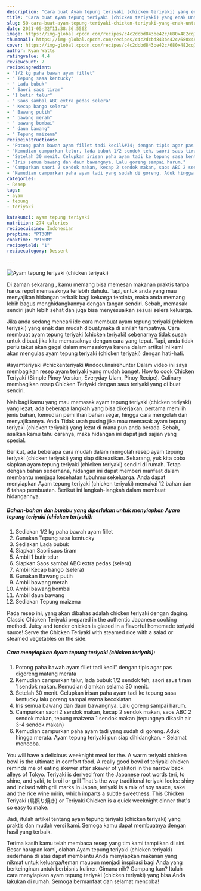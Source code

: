 ```yaml
---
description: "Cara buat Ayam tepung teriyaki (chicken teriyaki) yang enak Untuk Jualan"
title: "Cara buat Ayam tepung teriyaki (chicken teriyaki) yang enak Untuk Jualan"
slug: 50-cara-buat-ayam-tepung-teriyaki-chicken-teriyaki-yang-enak-untuk-jualan
date: 2021-05-22T11:38:36.556Z
image: https://img-global.cpcdn.com/recipes/c4c2dcbd843be42c/680x482cq70/ayam-tepung-teriyaki-chicken-teriyaki-foto-resep-utama.jpg
thumbnail: https://img-global.cpcdn.com/recipes/c4c2dcbd843be42c/680x482cq70/ayam-tepung-teriyaki-chicken-teriyaki-foto-resep-utama.jpg
cover: https://img-global.cpcdn.com/recipes/c4c2dcbd843be42c/680x482cq70/ayam-tepung-teriyaki-chicken-teriyaki-foto-resep-utama.jpg
author: Ryan Watts
ratingvalue: 4.4
reviewcount: 7
recipeingredient:
- "1/2 kg paha bawah ayam fillet"
- " Tepung sasa kentucky"
- " Lada bubuk"
- " Saori saos tiram"
- "1 butir telur"
- " Saos sambal ABC extra pedas selera"
- " Kecap bango selera"
- " Bawang putih"
- " bawang merah"
- " bawang bombai"
- " daun bawang"
- " Tepung maizena"
recipeinstructions:
- "Potong paha bawah ayam fillet tadi kecil&#34; dengan tipis agar pas digoreng matang merata"
- "Kemudian campurkan telur, lada bubuk 1/2 sendok teh, saori saus tiram 1 sendok makan. Kemudian diamkan selama 30 menit."
- "Setelah 30 menit. Celupkan irisan paha ayam tadi ke tepung sasa kentucky lalu goreng sampai warna kecoklatan."
- "Iris semua bawang dan daun bawangnya. Lalu goreng sampai harum."
- "Campurkan saori 2 sendok makan, kecap 2 sendok makan, saos ABC 2 sendok makan, tepung maizena 1 sendok makan (tepungnya dikasih air 3-4 sendok makan)"
- "Kemudian campurkan paha ayam tadi yang sudah di goreng. Aduk hingga merata. Ayam tepung teriyaki pun siap dihidangkan. Selamat mencoba."
categories:
- Resep
tags:
- ayam
- tepung
- teriyaki

katakunci: ayam tepung teriyaki 
nutrition: 274 calories
recipecuisine: Indonesian
preptime: "PT38M"
cooktime: "PT60M"
recipeyield: "1"
recipecategory: Dessert

---
```



![Ayam tepung teriyaki (chicken teriyaki)](https://img-global.cpcdn.com/recipes/c4c2dcbd843be42c/680x482cq70/ayam-tepung-teriyaki-chicken-teriyaki-foto-resep-utama.jpg)

Di zaman  sekarang , kamu memang bisa memesan makanan praktis tanpa harus repot memasaknya terlebih dahulu. Tapi, untuk anda yang mau menyajikan hidangan terbaik bagi keluarga tercinta, maka anda memang lebih bagus menghidangkannya dengan tangan sendiri. Sebab, memasak sendiri jauh lebih sehat dan juga bisa menyesuaikan sesuai selera keluarga.

Jika anda sedang mencari ide cara membuat ayam tepung teriyaki (chicken teriyaki) yang enak dan mudah dibuat,maka di sinilah tempatnya. Cara membuat ayam tepung teriyaki (chicken teriyaki)  sebenarnya tidak susah untuk dibuat jika kita memasaknya dengan cara yang tepat. Tapi, anda tidak perlu takut akan gagal dalam memasaknya 
karena dalam artikel ini kami akan mengulas ayam tepung teriyaki (chicken teriyaki) dengan hati-hati.  

#ayamteriyaki #chickenteriyaki #indoculinairehunter Dalam video ini saya membagikan resep ayam teriyaki yang mudah banget. How to cook Chicken Teriyaki (Simple Pinoy Version, Everyday Ulam, Pinoy Recipe). Culinary membagikan resep Chicken Teriyaki dengan saus teriyaki yang di buat sendiri.

Nah bagi kamu yang mau memasak ayam tepung teriyaki (chicken teriyaki) yang lezat, ada beberapa langkah yang bisa dikerjakan, pertama memilih jenis bahan, kemudian pemilihan bahan segar, hingga cara mengolah dan menyajikannya. Anda Tidak usah pusing jika mau memasak ayam tepung teriyaki (chicken teriyaki) yang lezat di mana pun anda berada. Sebab, asalkan kamu  tahu caranya, maka hidangan ini dapat jadi sajian yang spesial.

Berikut, ada beberapa cara mudah dalam mengolah resep ayam tepung teriyaki (chicken teriyaki) yang siap dikreasikan. Sekarang, yuk kita coba siapkan ayam tepung teriyaki (chicken teriyaki) sendiri di rumah. Tetap dengan bahan sederhana, hidangan ini dapat memberi manfaat dalam membantu menjaga kesehatan tubuhmu sekeluarga. Anda dapat menyiapkan Ayam tepung teriyaki (chicken teriyaki) memakai 12 bahan dan 6 tahap pembuatan. Berikut ini langkah-langkah dalam membuat hidangannya.

<!--inarticleads1-->

##### Bahan-bahan dan bumbu yang diperlukan untuk menyiapkan Ayam tepung teriyaki (chicken teriyaki):

1. Sediakan 1/2 kg paha bawah ayam fillet
1. Gunakan  Tepung sasa kentucky
1. Sediakan  Lada bubuk
1. Siapkan  Saori saos tiram
1. Ambil 1 butir telur
1. Siapkan  Saos sambal ABC extra pedas (selera)
1. Ambil  Kecap bango (selera)
1. Gunakan  Bawang putih
1. Ambil  bawang merah
1. Ambil  bawang bombai
1. Ambil  daun bawang
1. Sediakan  Tepung maizena


Pada resep ini, yang akan dibahas adalah chicken teriyaki dengan daging. Classic Chicken Teriyaki prepared in the authentic Japanese cooking method. Juicy and tender chicken is glazed in a flavorful homemade teriyaki sauce! Serve the Chicken Teriyaki with steamed rice with a salad or steamed vegetables on the side. 

<!--inarticleads2-->

##### Cara menyiapkan Ayam tepung teriyaki (chicken teriyaki):

1. Potong paha bawah ayam fillet tadi kecil&#34; dengan tipis agar pas digoreng matang merata
1. Kemudian campurkan telur, lada bubuk 1/2 sendok teh, saori saus tiram 1 sendok makan. Kemudian diamkan selama 30 menit.
1. Setelah 30 menit. Celupkan irisan paha ayam tadi ke tepung sasa kentucky lalu goreng sampai warna kecoklatan.
1. Iris semua bawang dan daun bawangnya. Lalu goreng sampai harum.
1. Campurkan saori 2 sendok makan, kecap 2 sendok makan, saos ABC 2 sendok makan, tepung maizena 1 sendok makan (tepungnya dikasih air 3-4 sendok makan)
1. Kemudian campurkan paha ayam tadi yang sudah di goreng. Aduk hingga merata. Ayam tepung teriyaki pun siap dihidangkan. - Selamat mencoba.


You will have a delicious weeknight meal for the. A warm teriyaki chicken bowl is the ultimate in comfort food. A really good bowl of teriyaki chicken reminds me of eating skewer after skewer of yakitori in the narrow back alleys of Tokyo. Teriyaki is derived from the Japanese root words teri, to shine, and yaki, to broil or grill That&#39;s the way traditional teriyaki looks: shiny and incised with grill marks In Japan, teriyaki is a mix of soy sauce, sake and the rice wine mirin, which imparts a subtle sweetness. This Chicken Teriyaki (鳥照り焼き) or Teriyaki Chicken is a quick weeknight dinner that&#39;s so easy to make. 

Jadi, itulah artikel tentang  ayam tepung teriyaki (chicken teriyaki)  yang praktis dan mudah versi kami. Semoga kamu dapat membuatnya dengan hasil yang terbaik. 

Terima kasih kamu telah membaca resep yang tim kami tampilkan di sini. Besar harapan kami, olahan  Ayam tepung teriyaki (chicken teriyaki) sederhana di atas dapat membantu Anda menyiapkan makanan yang nikmat untuk keluarga/teman maupun menjadi inspirasi bagi Anda yang berkeinginan untuk berbisnis kuliner. Gimana nih? Gampang kan? Itulah cara menyiapkan ayam tepung teriyaki (chicken teriyaki) yang bisa Anda lakukan di rumah. Semoga bermanfaat dan selamat mencoba!

